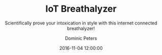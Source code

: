 ---
layout:     post
title:      "IoT Breathalyzer"
subtitle:   "Scientifically prove your intoxication in style with this internet connected breathalyzer!"
date:       2016-11-04 12:00:00
categories: projects
author:     "Dominic Peters"
---